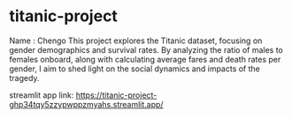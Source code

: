 # titanic-project
Name : Chengo 
This project explores the Titanic dataset, focusing on gender demographics and survival rates. By analyzing the ratio of males to females onboard, along with calculating average fares and death rates per gender, I aim to shed light on the social dynamics and impacts of the tragedy. 

streamlit app link: https://titanic-project-ghp34tqy5zzypwppzmyahs.streamlit.app/
